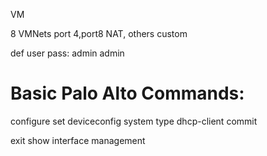 VM 

8 VMNets port 4,port8 NAT, others custom

def user pass: admin admin

# Basic Palo Alto Commands:
configure
set deviceconfig system type dhcp-client
commit

exit
show interface management
